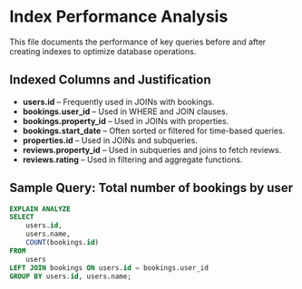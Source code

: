 # Index Performance Analysis

This file documents the performance of key queries before and after creating indexes to optimize database operations.

## Indexed Columns and Justification

- **users.id** – Frequently used in JOINs with bookings.
- **bookings.user_id** – Used in WHERE and JOIN clauses.
- **bookings.property_id** – Used in JOINs with properties.
- **bookings.start_date** – Often sorted or filtered for time-based queries.
- **properties.id** – Used in JOINs and subqueries.
- **reviews.property_id** – Used in subqueries and joins to fetch reviews.
- **reviews.rating** – Used in filtering and aggregate functions.

## Sample Query: Total number of bookings by user

```sql
EXPLAIN ANALYZE
SELECT
    users.id,
    users.name,
    COUNT(bookings.id)
FROM
    users
LEFT JOIN bookings ON users.id = bookings.user_id
GROUP BY users.id, users.name;
